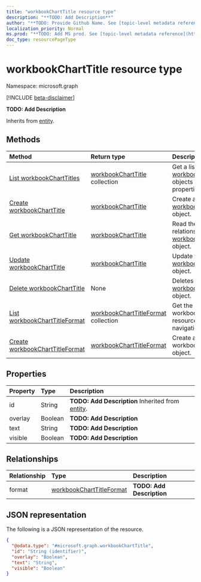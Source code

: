 ```yaml
---
title: "workbookChartTitle resource type"
description: "**TODO: Add Description**"
author: "**TODO: Provide Github Name. See [topic-level metadata reference](https://msgo.azurewebsites.net/add/document/guidelines/metadata.html#topic-level-metadata)**"
localization_priority: Normal
ms.prod: "**TODO: Add MS prod. See [topic-level metadata reference](https://msgo.azurewebsites.net/add/document/guidelines/metadata.html#topic-level-metadata)**"
doc_type: resourcePageType
---
```


# workbookChartTitle resource type

Namespace: microsoft.graph

[!INCLUDE [beta-disclaimer](../../includes/beta-disclaimer.md)]

**TODO: Add Description**


Inherits from [entity](../resources/entity.md).

## Methods
|Method|Return type|Description|
|:---|:---|:---|
|[List workbookChartTitles](../api/workbookcharttitle-list.md)|[workbookChartTitle](../resources/workbookcharttitle.md) collection|Get a list of the [workbookChartTitle](../resources/workbookcharttitle.md) objects and their properties.|
|[Create workbookChartTitle](../api/workbookcharttitle-create.md)|[workbookChartTitle](../resources/workbookcharttitle.md)|Create a new [workbookChartTitle](../resources/workbookcharttitle.md) object.|
|[Get workbookChartTitle](../api/workbookcharttitle-get.md)|[workbookChartTitle](../resources/workbookcharttitle.md)|Read the properties and relationships of a [workbookChartTitle](../resources/workbookcharttitle.md) object.|
|[Update workbookChartTitle](../api/workbookcharttitle-update.md)|[workbookChartTitle](../resources/workbookcharttitle.md)|Update the properties of a [workbookChartTitle](../resources/workbookcharttitle.md) object.|
|[Delete workbookChartTitle](../api/workbookcharttitle-delete.md)|None|Deletes a [workbookChartTitle](../resources/workbookcharttitle.md) object.|
|[List workbookChartTitleFormat](../api/workbookcharttitle-list-format.md)|[workbookChartTitleFormat](../resources/workbookcharttitleformat.md) collection|Get the workbookChartTitleFormat resources from the format navigation property.|
|[Create workbookChartTitleFormat](../api/workbookcharttitle-post-format.md)|[workbookChartTitleFormat](../resources/workbookcharttitleformat.md)|Create a new workbookChartTitleFormat object.|

## Properties
|Property|Type|Description|
|:---|:---|:---|
|id|String|**TODO: Add Description** Inherited from [entity](../resources/entity.md).|
|overlay|Boolean|**TODO: Add Description**|
|text|String|**TODO: Add Description**|
|visible|Boolean|**TODO: Add Description**|

## Relationships
|Relationship|Type|Description|
|:---|:---|:---|
|format|[workbookChartTitleFormat](../resources/workbookcharttitleformat.md)|**TODO: Add Description**|

## JSON representation
The following is a JSON representation of the resource.
<!-- {
  "blockType": "resource",
  "keyProperty": "id",
  "@odata.type": "microsoft.graph.workbookChartTitle",
  "baseType": "microsoft.graph.entity",
  "openType": false
}
-->
``` json
{
  "@odata.type": "#microsoft.graph.workbookChartTitle",
  "id": "String (identifier)",
  "overlay": "Boolean",
  "text": "String",
  "visible": "Boolean"
}
```


